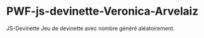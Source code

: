 # PWF-js-devinette-Veronica-Arvelaiz
JS-Devinette  Jeu de devinette avec nombre généré aléatoirement.
